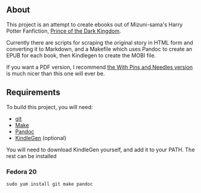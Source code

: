 ## About

This project is an attempt to create ebooks out of Mizuni-sama's Harry Potter Fanfiction, [Prince of the Dark Kingdom](https://www.fanfiction.net/s/3766574/1/Prince-of-the-Dark-Kingdom).

Currently there are scripts for scraping the original story in HTML form and converting it to Markdown, and a Makefile which uses Pandoc to create an EPUB for each book, then Kindlegen to create the MOBI file.

If you want a PDF version, I recommend [the With Pins and Needles version](http://www.withpinsandneedles.com/?p=408) is much nicer than this one will ever be.

## Requirements

To build this project, you will need:

  * [git](http://git-scm.com/)
  * [Make](http://www.gnu.org/software/make/)
  * [Pandoc](http://johnmacfarlane.net/pandoc/)
  * [KindleGen](http://www.amazon.com/gp/feature.html?docId=1000765211) (optional)

You will need to download KindleGen yourself, and add it to your PATH. The rest can be installed

### Fedora 20

    sudo yum install git make pandoc

